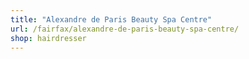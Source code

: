 ```yaml
---
title: "Alexandre de Paris Beauty Spa Centre"
url: /fairfax/alexandre-de-paris-beauty-spa-centre/
shop: hairdresser
---
```

